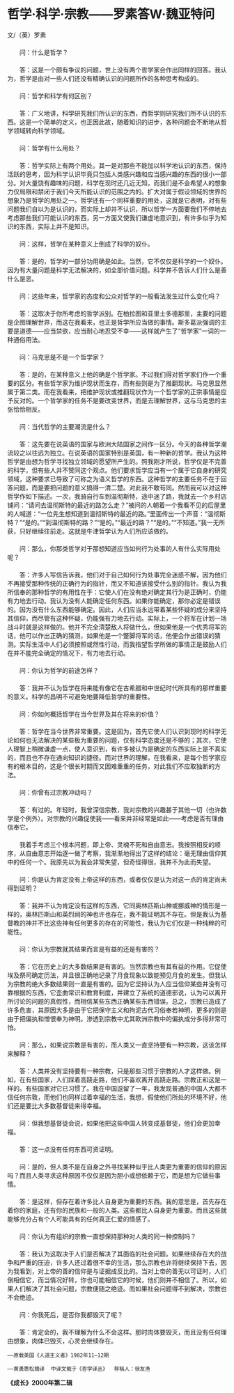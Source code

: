 # 哲学·科学·宗教——罗素答W·魏亚特问

文/（英）罗素  
　　  
　　问：什么是哲学？  
　　  
　　答：这是一个颇有争议的问题，世上没有两个哲学家会作出同样的回答。我认为，哲学是由对一些人们还没有精确认识的问题所作的各种思考构成的。  
　　  
　　问：哲学和科学有何区别？  
　　  
　　答：广义地讲，科学研究我们所认识的东西，而哲学则研究我们所不认识的东西。这是一个简单的定义，也正因此故，随着知识的进步，各种问题会不断地从哲学领域转向科学领域。  
　　  
　　问：哲学有什么用处？  
　　  
　　答：哲学实际上有两个用处。其一是对那些不能加以科学地认识的东西，保持活跃的思考，因为科学认识毕竟只包括人类感兴趣和应当感兴趣的东西的很小一部分。对大量饶有趣味的问题，科学在现时还几近无知，而我们是不会希望人的想象力仅局限和禁闭于我们今天所能认识的范围之内的。扩大对属于假设领域的世界的想象乃是哲学的用处之一。哲学还有一个同样重要的用处，这就是它表明，对有些问题我们自以为是认识的，而实际上却并不认识，所以哲学一方面要我们不停地去考虑那些我们可能认识的东西，另一方面又使我们谦虚地意识到，有许多似乎为知识的东西，实际上并不是知识。  
　　  
　　问：这样，哲学在某种意义上倒成了科学的奴仆。  
　　  
　　答：是的，哲学的一部分功用确是如此。当然，它不仅仅是科学的一个奴仆。因为有大量问题是科学无法解决的，如全部价值问题。科学并不告诉人们什么是善什么是恶。  
　　  
　　问：这些年来，哲学家的态度和公众对哲学的一般看法发生过什么变化吗？  
　　  
　　答：这取决于你所考虑的哲学派别。在柏拉图和亚里士多德那里，主要的问题是企图理解世界，而这在我看来，也正是哲学所应当做的事情。斯多葛派强调的主要是道德——应当禁欲，应当耐心地忍受不幸——这样就产生了“哲学家”一词的一种通俗用法。  
　　  
　　问：马克思是不是一个哲学家？  
　　  
　　答：是的，在某种意义上他的确是个哲学家。不过我们得对哲学家们作一个重要的区分。有些哲学家为维护现状而生存，而有些则是为了推翻现状。马克思显然属于第二类。而在我看来，把维护现状或推翻现状作为一个哲学家的正宗事情是应予反对的。一个哲学家的任务不是要改变世界，而是去理解世界，这与马克思的主张恰恰相反。  
　　  
　　问：当代哲学的主要潮流是什么？  
　　  
　　答：这先要在说英语的国家与欧洲大陆国家之间作一区分。今天的各种哲学潮流较之以往远为独立。在说英语的国家特别是英国，有一种新的哲学。我认为这种哲学是由想为哲学寻找独立领域的愿望所产生的。照我刚才所说，哲学仅是不完善的科学，但有些人并不赞同这个观点。他们要求哲学应当有一个属于它自身的研究领域，这种要求已导致了可称之为语义哲学的东西。这种哲学的主要任务不在于回答问题，而是要把问题的意义搞得一清二楚。对此我不敢苟同。然而我可以对这种哲学作如下描述。一次，我骑自行车到温彻斯特，途中迷了路，我就去一个乡村店铺问：“请问去温彻斯特的最近的路怎么走？”被问的人朝着一个我看不见的后屋里的人喊道：“一位先生想知道到温彻斯特的最近的路。”里面传出一个声音：“温彻斯特？”“是的。”“到温彻斯特的路？”“是的。”“最近的路？”“是的。”“不知道。”我一无所获，只好继续往前走。这就是牛津哲学认为人们所应该做的。  
　　  
　　问：那么，你那类哲学对于那想知道应当如何行为处事的人有什么实际用处呢？  
　　  
　　答：许多人写信告诉我，他们对于自己如何行为处事完全迷惑不解，因为他们不再接受那种传统的正确行为的指针，而又不知道该接受什么别的指针。我认为我所信奉的那种哲学的有用性在于：它使人们在没有绝对确定其行为是正确时，仍能有力地去行动。我认为没有人能确定任何东西。如果你能确定，那你必定是错误的。因为没有什么东西能够确定。因此，人们应当永远带着某些怀疑的成分来坚持其信仰，而尽管有这种怀疑，仍能强有力地去行动。实际上，一个将军在计划一场战斗时就是这样做的。他并不完全清楚敌人将做什么，但如果他是一个优秀将军的话，他可以作出正确的猜测，如果他是一个蹩脚将军的话，他便会作出错误的猜测。实际生活中人们必须按照或然性行动，而我指望哲学所做的事情正是鼓励人们在并不能完全确定的情况下，有力地去行动。  
　　  
　　问：你认为哲学的前途怎样？  
　　  
　　答：我并不认为哲学在将来能有像它在古希腊和中世纪时代所具有的那样重要的意义。科学的昌明不可避免地要降低哲学的重要性。  
　　  
　　问：你如何概括哲学在当今世界及其在将来的价值？  
　　  
　　答：哲学在当今世界非常重要。这是因为，首先它使人们认识到现时的科学无论如何也无法解决的某些极为重要的问题，仅有科学态度还是不够的；其次，它使人理智上稍微谦虚一点，使人意识到，有许多被认为是确定的东西实际上是不真实的，而且也不存在通向知识的捷径。而对世界的理解，在我看来，是每个哲学家应有的根本目的，这是个很长时期而又困难重重的任务，对此我们不应取独断的方法。  
　　  
　　问：你曾有过宗教冲动吗？  
　　  
　　答：有过的。年轻时，我曾深信宗教，我对宗教的兴趣甚于其他一切（也许数学是个例外）。对宗教的兴趣促使我——看来并非经常是如此——考虑是否有理由信奉它。  
　　  
　　我着手考虑三个根本问题，即上帝、灵魂不死和自由意志。我按照相反的顺序，从自由意志开始逐一做了考察，我渐渐地得出了这样的结论：毫无理由信仰其中的任何一个。我原先以为我会非常失望，但奇怪得很，我并不为此而失望。  
　　  
　　问：你是认为肯定没有上帝这样的东西，或者仅仅是认为对这一点的肯定尚未得到证明？  
　　  
　　答：我并不认为肯定没有这样的东西，它同奥林匹斯山神或挪威神的情形是一样的，奥林匹斯山和英烈祠的神也许也存在，我不能证明其不存在。但是我认为基督教的神并不比这些神有任何更多的存在的可能性，我认为它们仅是一种纯粹的可能性。  
　　  
　　问：你认为宗教就其结果而言是有益的还是有害的？  
　　  
　　答：它在历史上的大多数结果是有害的。当然宗教也有其有益的作用。它促使埃及祭司确定历法，并且很正确地记录了月食现象以致能预见月食的发生。但我认为宗教的绝大多数结果则一直是有害的。因为它坚持认为人应当信仰某些并没有可靠根据的东西，它歪曲常识和教育制度，并建立了系统的道德邪说，认为可以离开所讨论的问题的真假性，而相信某些东西正确某些东西错误。总之，宗教已造成了许多危害，其原因大多是由于它把保守主义和拘泥古代习俗奉若神明，更多的则是由于把偏执和憎恨奉为神明。渗透到宗教中尤其欧洲宗教中的偏执成分多得非常可怕。  
　　  
　　问：那么，如果说宗教是有害的，而人类又一直坚持要有一种宗教，这该怎样来解释？  
　　  
　　答：人类并没有坚持要有一种宗教，只是那些习惯于宗教的人才这样做。例如，在有些国家，人们踩着高跷走路，他们不喜欢离开高跷走路。宗教正和这是一样的。有些国家对它已习惯了。我在中国逗留了一年，我发现普通的中国人大都不信任何宗敦，而他们也同样过着幸福的生活，我想，假使他们所处的环境不好，他们还是要比大多数基督徒来得幸福。  
　　  
　　问：但我想基督徒会说，如果他把这些中国人转变成基督徒，他们会更加幸福。  
　　  
　　答：这一点没有任何东西可资证明。  
　　  
　　问：是的，但人类不是在自身之外寻找某种似乎比人类更为重要的信仰的原因吗？而且人类寻求这种原因不仅仅是因为胆小或想依赖于它，而是想为它做些事情。  
　　  
　　答：是这样，但存在着许多比人自身更为重要的东西。我的意思是，首先存在着你的家庭，还有你的民族和一般的人类。这些都比人自身更为重要。而且这些就能够充分占有个人可能具有的任何真正仁爱的情感了。  
　　  
　　问：你认为有组织的宗教一直想保持那种对人类的同一种控制吗？  
　　  
　　答：我认为这取决于人们是否解决了其面临的社会问题。如果继续存在大的战争和严重的压迫，许多人还过着很不幸的生活，那么宗教也许将继续保持下去，因为我看到，对上帝的善的信仰是与证据成反比的。当对上帝的善无以可证时，人们倒相信它，而当情况好转，你也可能相信它的时候，他们则并不相信了。所以，如果人们解决了其社会问题，宗教便随之绝迹。而如果社会问题得不到解决，宗教也不会绝迹。  
　　  
　　问：你我死后，是否你我都毁灭了呢？  
　　  
　　答：肯定会的，我不理解为什么不会这样。那时肉体要毁灭，而且没有任何理由想象，肉体已毁灭，心灵会继续存在。

  
    ——原载美国《人道主义者》1982年11—12期

    ——黄勇惠松摘译  中译文载于《哲学译丛》  荐稿人：徐友渔

**《成长》2000年第二辑**

